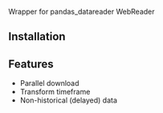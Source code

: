 Wrapper for pandas_datareader WebReader

## Installation

## Features
* Parallel download
* Transform timeframe
* Non-historical (delayed) data 